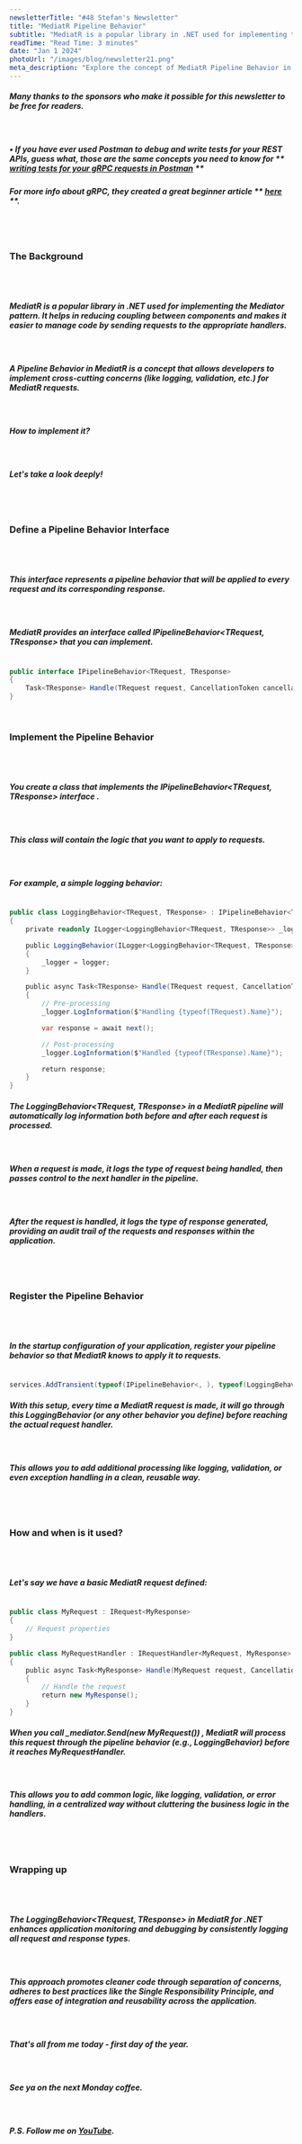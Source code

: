 ```yaml
---
newsletterTitle: "#48 Stefan's Newsletter"
title: "MediatR Pipeline Behavior"
subtitle: "MediatR is a popular library in .NET used for implementing the Mediator pattern. It helps in reducing coupling between components..."
readTime: "Read Time: 3 minutes"
date: "Jan 1 2024"
photoUrl: "/images/blog/newsletter21.png"
meta_description: "Explore the concept of MediatR Pipeline Behavior in .NET in this insightful blog post. Learn how to implement cross-cutting concerns like logging and validation in your MediatR requests. Understand the creation of pipeline behaviors, their registration, and practical applications. This guide is perfect for .NET developers looking to enhance application monitoring and debugging while adhering to best coding practices."
---
```


##### **Many thanks to the sponsors who make it possible for this newsletter to be free for readers.**
&nbsp;
##### • If you have ever used **Postman** to debug and write tests for your REST APIs, guess what, those are the same concepts you need to know for ** [writing tests for your gRPC requests in Postman](https://blog.postman.com/testing-grpc-apis-with-postman/) **
##### For more info about gRPC, they created a great beginner article ** [here](https://blog.postman.com/what-is-grpc/) **.
&nbsp;  
&nbsp;  
### The Background
&nbsp;  
&nbsp;  
##### MediatR is a popular library in .NET used for implementing the Mediator pattern. It helps in reducing coupling between components and makes it easier to manage code by sending requests to the appropriate handlers.
&nbsp;  
##### **A Pipeline Behavior in MediatR** is a concept that allows developers to implement cross-cutting concerns (like logging, validation, etc.) for MediatR requests.
&nbsp;  
##### How to implement it?
&nbsp;  
##### Let's take a look deeply!
&nbsp;  
&nbsp;  
### Define a Pipeline Behavior Interface&nbsp;
&nbsp;  
&nbsp;  
##### This interface represents a pipeline behavior that will be applied to every request and its corresponding response.
&nbsp;  
##### MediatR provides an interface called **IPipelineBehavior<TRequest, TResponse>** that you can implement.
```csharp

public interface IPipelineBehavior<TRequest, TResponse>
{
    Task<TResponse> Handle(TRequest request, CancellationToken cancellationToken, RequestHandlerDelegate<TResponse> next);
}
```

&nbsp;  
### Implement the Pipeline Behavior&nbsp;
&nbsp;  
&nbsp;  
##### You create a class that implements the **IPipelineBehavior<TRequest, TResponse> interface** .
&nbsp;  
##### This class will contain the logic that you want to apply to requests.&nbsp;
&nbsp;  
##### For example, a simple logging behavior:
```csharp

public class LoggingBehavior<TRequest, TResponse> : IPipelineBehavior<TRequest, TResponse>
{
    private readonly ILogger<LoggingBehavior<TRequest, TResponse>> _logger;

    public LoggingBehavior(ILogger<LoggingBehavior<TRequest, TResponse>> logger)
    {
        _logger = logger;
    }

    public async Task<TResponse> Handle(TRequest request, CancellationToken cancellationToken, RequestHandlerDelegate<TResponse> next)
    {
        // Pre-processing
        _logger.LogInformation($"Handling {typeof(TRequest).Name}");

        var response = await next();

        // Post-processing
        _logger.LogInformation($"Handled {typeof(TResponse).Name}");

        return response;
    }
}
```

##### The LoggingBehavior<TRequest, TResponse> in a MediatR pipeline will automatically log information both before and after each request is processed.
&nbsp;  
##### When a request is made, it logs the type of request being handled, then passes control to the next handler in the pipeline.
&nbsp;  
##### After the request is handled, it logs the type of response generated, providing an audit trail of the requests and responses within the application.
&nbsp;  
&nbsp;  
### Register the Pipeline Behavior&nbsp;
&nbsp;  
&nbsp;  
##### In the startup configuration of your application, register your pipeline behavior so that MediatR knows to apply it to requests.
```csharp

services.AddTransient(typeof(IPipelineBehavior<, ), typeof(LoggingBehavior<, )));
```

##### With this setup, every time a MediatR request is made, it will go through this LoggingBehavior (or any other behavior you define) before reaching the actual request handler.
&nbsp;  
##### This allows you to add additional processing like logging, validation, or even exception handling in a clean, reusable way.
&nbsp;  
&nbsp;  
### How and when is it used?
&nbsp;  
&nbsp;  
##### Let's say we have a basic MediatR request defined:
```csharp

public class MyRequest : IRequest<MyResponse>
{
    // Request properties
}

public class MyRequestHandler : IRequestHandler<MyRequest, MyResponse>
{
    public async Task<MyResponse> Handle(MyRequest request, CancellationToken cancellationToken)
    {
        // Handle the request
        return new MyResponse();
    }
}
```

##### When you call **_mediator.Send(new MyRequest())** , MediatR will process this request through the pipeline behavior (e.g., LoggingBehavior) before it reaches MyRequestHandler.
&nbsp;  
##### This allows you to add common logic, like logging, validation, or error handling, in a centralized way without cluttering the business logic in the handlers.
&nbsp;  
&nbsp;  
### Wrapping up
&nbsp;  
&nbsp;  
##### The LoggingBehavior<TRequest, TResponse> in MediatR for .NET enhances application monitoring and debugging by consistently logging all request and response types.
&nbsp;  
##### This approach promotes cleaner code through separation of concerns, adheres to best practices like the Single Responsibility Principle, and offers ease of integration and reusability across the application.
&nbsp;  
##### That's all from me today - first day of the year.
&nbsp;  
##### See ya on the next Monday coffee.
&nbsp;
##### P.S. Follow me on [YouTube](https://www.youtube.com/@thecodeman_).